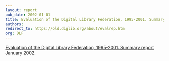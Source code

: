 ```yaml
---
layout: report
pub_date: 2002-01-01
title: Evaluation of the Digital Library Federation, 1995-2001. Summary report
authors: 
redirect_to: https://old.diglib.org/about/evalrep.htm
org: DLF
---
```


<p><a href="https://old.diglib.org/about/evalrep.htm" target="_blank" rel="noopener noreferrer">Evaluation of the Digital Library Federation, 1995-2001. Summary report</a> January 2002.</p>
